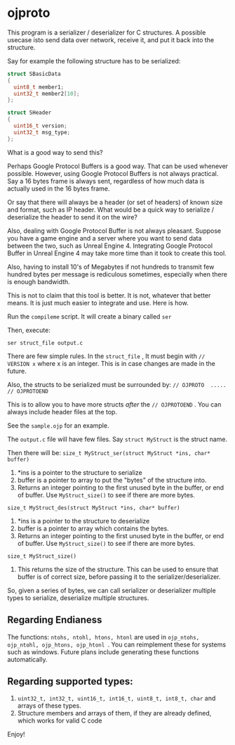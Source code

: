 # ojproto

This program is a serializer / deserializer for C structures. A possible usecase isto send data over network, receive it, and put it back into the structure.

Say for example the following structure has to be serialized:

````C
struct SBasicData
{
  uint8_t member1;
  uint32_t member2[10];
};

struct SHeader
{
  uint16_t version;
  uint32_t msg_type;
};
````

What is a good way to send this?

Perhaps Google Protocol Buffers is a good way. That can be used whenever possible. However, using Google Protocol Buffers is not always practical. Say a 16 bytes frame is always sent, regardless of how much data is actually used in the 16 bytes frame. 

Or say that there will always be a header (or set of headers) of known size and format, such as IP header. What would be a quick way to serialize / deserialize the header to send it on the wire?

Also, dealing with Google Protocol Buffer is not always pleasant. Suppose you have a game engine and a server where you want to send data between the two, such as Unreal Engine 4. Integrating Google Protocol Buffer in Unreal Engine 4 may take more time than it took to create this tool. 

Also, having to install 10's of Megabytes if not hundreds to transmit few hundred bytes per message is rediculous sometimes, especially when there is enough bandwidth. 

This is not to claim that this tool is better. It is not, whatever that better means. It is just much easier to integrate and use. Here is how.

Run the ````compileme```` script. It will create a binary called ````ser````

Then, execute:

````ser struct_file output.c````

There are few simple rules.
In the ````struct_file```` , It must begin with ````// VERSION x```` where x is an integer. This is in case changes are made in the future.

Also, the structs to be serialized must be surrounded by: ````// OJPROTO  .....  // OJPROTOEND````

This is to allow you to have more structs *after* the ````// OJPROTOEND```` . You can always include header files at the top. 

See the ````sample.ojp```` for an example.

The ````output.c```` file will have few files. Say ````struct MyStruct```` is the struct name. 

Then there will be:
````size_t MyStruct_ser(struct MyStruct *ins, char* buffer)````

1. *ins is a pointer to the structure to serialize
2. buffer is a pointer to array to put the "bytes" of the structure into.
3. Returns an integer pointing to the first unused byte in the buffer, or end of buffer. Use ````MyStruct_size()```` to see if there are more bytes.

````size_t MyStruct_des(struct MyStruct *ins, char* buffer)````

1. *ins is a pointer to the structure to deserialize
2. buffer is a pointer to array which contains the bytes.
3. Returns an integer pointing to the first unused byte in the buffer, or end of buffer. Use ````MyStruct_size()```` to see if there are more bytes.

````size_t MyStruct_size()````

1. This returns the size of the structure. This can be used to ensure that buffer is of correct size, before passing it to the serializer/deserializer.

 
 So, given a series of bytes, we can call serializer or deserializer multiple types to serialize, deserialize multiple structures. 
 
 ## Regarding Endianess
 The functions: ````ntohs, ntohl, htons, htonl```` are used in ````ojp_ntohs, ojp_ntohl, ojp_htons, ojp_htonl ````. You can reimplement these for systems such as windows. Future plans include generating these functions automatically.
 
 ## Regarding supported types:
 1. ````uint32_t, int32_t, uint16_t, int16_t, uint8_t, int8_t, char```` and arrays of these types.
 2. Structure members and arrays of them, if they are already defined, which works for valid C code
 
 Enjoy!
